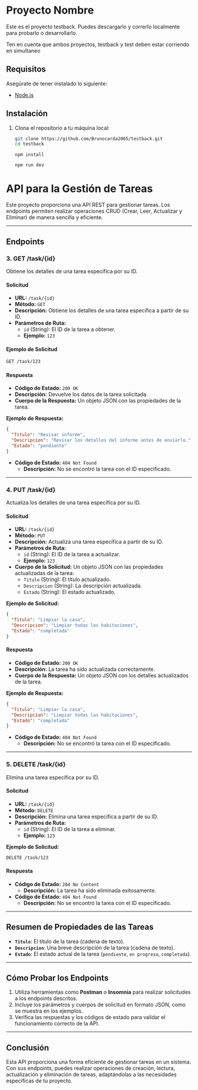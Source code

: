 # Proyecto Nombre

Este es el proyecto testback. Puedes descargarlo y correrlo localmente para probarlo o desarrollarlo.

Ten en cuenta que ambos proyectos, testback y test deben estar corriendo en simultaneo 

## Requisitos

Asegúrate de tener instalado lo siguiente:

- [Node.js](https://nodejs.org/)

## Instalación

1. Clona el repositorio a tu máquina local:

   ```bash
   git clone https://github.com/Brunocarda2005/testback.git
   cd testback
   ```
   ```
   npm install
   ```
   ```
   npm run dev
   ```

# API para la Gestión de Tareas

Este proyecto proporciona una API REST para gestionar tareas. Los endpoints permiten realizar operaciones CRUD (Crear, Leer, Actualizar y Eliminar) de manera sencilla y eficiente.

---

## **Endpoints**

### **3. GET /task/{id}**
Obtiene los detalles de una tarea específica por su ID.

#### **Solicitud**
- **URL:** `/task/{id}`
- **Método:** `GET`
- **Descripción:** Obtiene los detalles de una tarea específica a partir de su ID.
- **Parámetros de Ruta:**
  - `id` (String): El ID de la tarea a obtener.
  - **Ejemplo:** `123`

#### **Ejemplo de Solicitud**
```bash
GET /task/123
```

#### **Respuesta**
- **Código de Estado:** `200 OK`
- **Descripción:** Devuelve los datos de la tarea solicitada.
- **Cuerpo de la Respuesta:** Un objeto JSON con las propiedades de la tarea.

**Ejemplo de Respuesta:**
```json
{
  "Titulo": "Revisar informe",
  "Descripcion": "Revisar los detalles del informe antes de enviarlo.",
  "Estado": "pendiente"
}
```

- **Código de Estado:** `404 Not Found`
  - **Descripción:** No se encontró la tarea con el ID especificado.

---

### **4. PUT /task/{id}**
Actualiza los detalles de una tarea específica por su ID.

#### **Solicitud**
- **URL:** `/task/{id}`
- **Método:** `PUT`
- **Descripción:** Actualiza una tarea específica a partir de su ID.
- **Parámetros de Ruta:**
  - `id` (String): El ID de la tarea a actualizar.
  - **Ejemplo:** `123`
- **Cuerpo de la Solicitud:** Un objeto JSON con las propiedades actualizadas de la tarea:
  - `Titulo` (String): El título actualizado.
  - `Descripcion` (String): La descripción actualizada.
  - `Estado` (String): El estado actualizado.

**Ejemplo de Solicitud:**
```json
{
  "Titulo": "Limpiar la casa",
  "Descripcion": "Limpiar todas las habitaciones",
  "Estado": "completada"
}
```

#### **Respuesta**
- **Código de Estado:** `200 OK`
- **Descripción:** La tarea ha sido actualizada correctamente.
- **Cuerpo de la Respuesta:** Un objeto JSON con los detalles actualizados de la tarea.

**Ejemplo de Respuesta:**
```json
{
  "Titulo": "Limpiar la casa",
  "Descripcion": "Limpiar todas las habitaciones",
  "Estado": "completada"
}
```

- **Código de Estado:** `404 Not Found`
  - **Descripción:** No se encontró la tarea con el ID especificado.

---

### **5. DELETE /task/{id}**
Elimina una tarea específica por su ID.

#### **Solicitud**
- **URL:** `/task/{id}`
- **Método:** `DELETE`
- **Descripción:** Elimina una tarea específica a partir de su ID.
- **Parámetros de Ruta:**
  - `id` (String): El ID de la tarea a eliminar.
  - **Ejemplo:** `123`

**Ejemplo de Solicitud:**
```bash
DELETE /task/123
```

#### **Respuesta**
- **Código de Estado:** `204 No Content`
  - **Descripción:** La tarea ha sido eliminada exitosamente.
- **Código de Estado:** `404 Not Found`
  - **Descripción:** No se encontró la tarea con el ID especificado.

---

## **Resumen de Propiedades de las Tareas**
- **`Titulo`**: El título de la tarea (cadena de texto).
- **`Descripcion`**: Una breve descripción de la tarea (cadena de texto).
- **`Estado`**: El estado actual de la tarea (`pendiente`, `en progreso`, `completada`).

---

## **Cómo Probar los Endpoints**
1. Utiliza herramientas como **Postman** o **Insomnia** para realizar solicitudes a los endpoints descritos.
2. Incluye los parámetros y cuerpos de solicitud en formato JSON, como se muestra en los ejemplos.
3. Verifica las respuestas y los códigos de estado para validar el funcionamiento correcto de la API.

---

## **Conclusión**
Esta API proporciona una forma eficiente de gestionar tareas en un sistema. Con sus endpoints, puedes realizar operaciones de creación, lectura, actualización y eliminación de tareas, adaptándolas a las necesidades específicas de tu proyecto.

